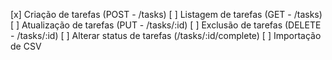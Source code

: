 [x] Criação de tarefas (POST - /tasks)
[ ] Listagem de tarefas (GET - /tasks)
[ ] Atualização de tarefas (PUT - /tasks/:id)
[ ] Exclusão de tarefas (DELETE - /tasks/:id)
[ ] Alterar status de tarefas (/tasks/:id/complete)
[ ] Importação de CSV
